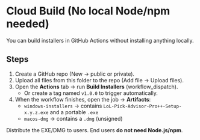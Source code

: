 # Cloud Build (No local Node/npm needed)

You can build installers in GitHub Actions without installing anything locally.

## Steps
1. Create a GitHub repo (New → public or private).
2. Upload all files from this folder to the repo (Add file → Upload files).
3. Open the **Actions** tab → run **Build Installers** (workflow_dispatch).
   - Or create a tag named `v1.0.0` to trigger automatically.
4. When the workflow finishes, open the job → **Artifacts**:
   - `windows-installers` → contains `LoL-Pick-Advisor-Pro++-Setup-x.y.z.exe` and a portable `.exe`
   - `macos-dmg` → contains a `.dmg` (unsigned)

Distribute the EXE/DMG to users. End users **do not need Node.js/npm**.
